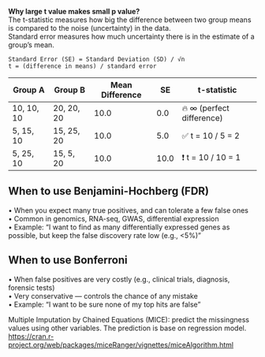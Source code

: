 **Why large t value makes small p value?**  
The t-statistic measures how big the difference between two group means is compared to the noise (uncertainty) in the data.  
Standard error measures how much uncertainty there is in the estimate of a group’s mean.
```
Standard Error (SE) = Standard Deviation (SD) / √n
t = (difference in means) / standard error
```
| Group A         | Group B         | Mean Difference | SE   | t-statistic           |
|----------------|----------------|------------------|------|------------------------|
| 10, 10, 10      | 20, 20, 20      | 10.0             | 0.0  | 🔥 ∞ (perfect difference) |
| 5, 15, 10       | 15, 25, 20      | 10.0             | 5.0  | ✅ t = 10 / 5 = 2         |
| 5, 25, 10       | 15, 5, 20       | 10.0             | 10.0 | ❗ t = 10 / 10 = 1        |

## When to use Benjamini-Hochberg (FDR)
•	When you expect many true positives, and can tolerate a few false ones  
•	Common in genomics, RNA-seq, GWAS, differential expression  
•	Example: “I want to find as many differentially expressed genes as possible, but keep the false discovery rate low (e.g., <5%)”

## When to use Bonferroni
•	When false positives are very costly (e.g., clinical trials, diagnosis, forensic tests)  
•	Very conservative — controls the chance of any mistake  
•	Example: “I want to be sure none of my top hits are false”

Multiple Imputation by Chained Equations (MICE): predict the missingness values using other variables. The prediction is base on regression model.  
https://cran.r-project.org/web/packages/miceRanger/vignettes/miceAlgorithm.html
